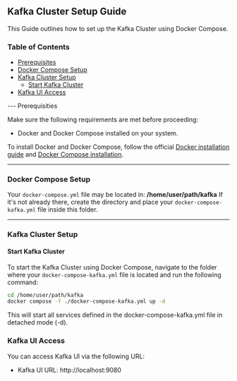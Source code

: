 ## Kafka Cluster Setup Guide

This Guide outlines how to set up the Kafka Cluster using Docker Compose.

### Table of Contents
- [Prerequisites](#prerequisities)
- [Docker Compose Setup](#docker-compose-setup)
- [Kafka Cluster Setup](#kafka-cluster-setup)
  - [Start Kafka Cluster](#start-kafka-cluster)
- [Kafka UI Access](#kafka-ui-access)

--- Prerequisities

Make sure the following requirements are met before proceeding:
- Docker and Docker Compose installed on your system.

To install Docker and Docker Compose, follow the official [Docker installation guide](https://docs.docker.com/get-docker/) and [Docker Compose installation](https://docs.docker.com/compose/install/).

---

### Docker Compose Setup

Your `docker-compose.yml` file may be located in: **/home/user/path/kafka**
If it's not already there, create the directory and place your
`docker-compose-kafka.yml` file inside this folder.

---

### Kafka Cluster Setup

#### Start Kafka Cluster

To start the Kafka Cluster using Docker Compose, navigate to the folder where
your `docker-compose-kafka.yml` file is located and run the following command:

```bash
cd /home/user/path/kafka
docker compose -f ./docker-compose-kafka.yml up -d
```
This will start all services defined in the docker-compose-kafka.yml file in detached mode (-d).

### Kafka UI Access
You can access Kafka UI via the following URL:
- Kafka UI URL: http://localhost:9080

